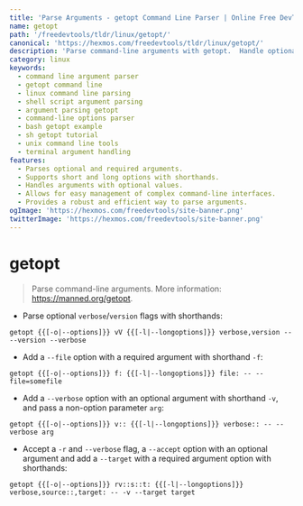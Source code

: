```yaml
---
title: 'Parse Arguments - getopt Command Line Parser | Online Free DevTools by Hexmos'
name: getopt
path: '/freedevtools/tldr/linux/getopt/'
canonical: 'https://hexmos.com/freedevtools/tldr/linux/getopt/'
description: 'Parse command-line arguments with getopt.  Handle optional and required arguments, short and long options efficiently. Free online tool, no registration required.'
category: linux
keywords:
  - command line argument parser
  - getopt command line
  - linux command line parsing
  - shell script argument parsing
  - argument parsing getopt
  - command-line options parser
  - bash getopt example
  - sh getopt tutorial
  - unix command line tools
  - terminal argument handling
features:
  - Parses optional and required arguments.
  - Supports short and long options with shorthands.
  - Handles arguments with optional values.
  - Allows for easy management of complex command-line interfaces.
  - Provides a robust and efficient way to parse arguments.
ogImage: 'https://hexmos.com/freedevtools/site-banner.png'
twitterImage: 'https://hexmos.com/freedevtools/site-banner.png'
---
```


# getopt

> Parse command-line arguments.
> More information: <https://manned.org/getopt>.

- Parse optional `verbose`/`version` flags with shorthands:

`getopt {{[-o|--options]}} vV {{[-l|--longoptions]}} verbose,version -- --version --verbose`

- Add a `--file` option with a required argument with shorthand `-f`:

`getopt {{[-o|--options]}} f: {{[-l|--longoptions]}} file: -- --file=somefile`

- Add a `--verbose` option with an optional argument with shorthand `-v`, and pass a non-option parameter `arg`:

`getopt {{[-o|--options]}} v:: {{[-l|--longoptions]}} verbose:: -- --verbose arg`

- Accept a `-r` and `--verbose` flag, a `--accept` option with an optional argument and add a `--target` with a required argument option with shorthands:

`getopt {{[-o|--options]}} rv::s::t: {{[-l|--longoptions]}} verbose,source::,target: -- -v --target target`
